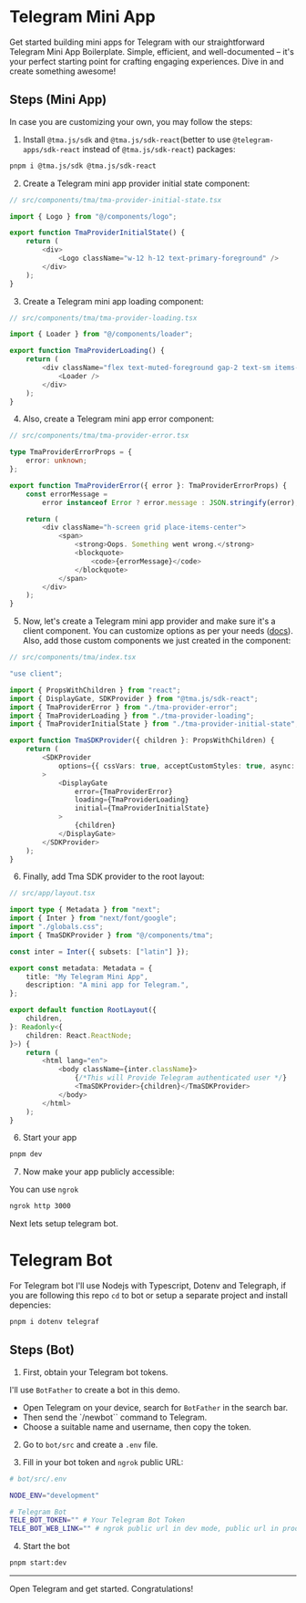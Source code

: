 # Telegram Mini App

Get started building mini apps for Telegram with our straightforward Telegram Mini App Boilerplate. Simple, efficient, and well-documented – it's your perfect starting point for crafting engaging experiences. Dive in and create something awesome!

## Steps (Mini App)

In case you are customizing your own, you may follow the steps:

1. Install `@tma.js/sdk` and `@tma.js/sdk-react`(better to use `@telegram-apps/sdk-react` instead of `@tma.js/sdk-react`) packages:

```bash
pnpm i @tma.js/sdk @tma.js/sdk-react
```

2. Create a Telegram mini app provider initial state component:

```typescript src/components/tma/tma-provider-initial-state.tsx
// src/components/tma/tma-provider-initial-state.tsx

import { Logo } from "@/components/logo";

export function TmaProviderInitialState() {
	return (
		<div>
			<Logo className="w-12 h-12 text-primary-foreground" />
		</div>
	);
}
```

3. Create a Telegram mini app loading component:

```typescript src/components/tma/tma-provider-loading.tsx
// src/components/tma/tma-provider-loading.tsx

import { Loader } from "@/components/loader";

export function TmaProviderLoading() {
	return (
		<div className="flex text-muted-foreground gap-2 text-sm items-center">
			<Loader />
		</div>
	);
}
```

4. Also, create a Telegram mini app error component:

```typescript src/components/tma/tma-provider-error.tsx
// src/components/tma/tma-provider-error.tsx

type TmaProviderErrorProps = {
	error: unknown;
};

export function TmaProviderError({ error }: TmaProviderErrorProps) {
	const errorMessage =
		error instanceof Error ? error.message : JSON.stringify(error);

	return (
		<div className="h-screen grid place-items-center">
			<span>
				<strong>Oops. Something went wrong.</strong>
				<blockquote>
					<code>{errorMessage}</code>
				</blockquote>
			</span>
		</div>
	);
}
```

5. Now, let's create a Telegram mini app provider and make sure it's a client component. You can customize options as per your needs ([docs](https://docs.telegram-mini-apps.com/packages/telegram-apps-sdk-react/1-x)). Also, add those custom components we just created in the <DisplayGate/> component:

```typescript src/components/tma/index.tsx
// src/components/tma/index.tsx

"use client";

import { PropsWithChildren } from "react";
import { DisplayGate, SDKProvider } from "@tma.js/sdk-react";
import { TmaProviderError } from "./tma-provider-error";
import { TmaProviderLoading } from "./tma-provider-loading";
import { TmaProviderInitialState } from "./tma-provider-initial-state";

export function TmaSDKProvider({ children }: PropsWithChildren) {
	return (
		<SDKProvider
			options={{ cssVars: true, acceptCustomStyles: true, async: true }}
		>
			<DisplayGate
				error={TmaProviderError}
				loading={TmaProviderLoading}
				initial={TmaProviderInitialState}
			>
				{children}
			</DisplayGate>
		</SDKProvider>
	);
}
```

6. Finally, add Tma SDK provider to the root layout:

```typescript src/app/layout.tsx
// src/app/layout.tsx

import type { Metadata } from "next";
import { Inter } from "next/font/google";
import "./globals.css";
import { TmaSDKProvider } from "@/components/tma";

const inter = Inter({ subsets: ["latin"] });

export const metadata: Metadata = {
	title: "My Telegram Mini App",
	description: "A mini app for Telegram.",
};

export default function RootLayout({
	children,
}: Readonly<{
	children: React.ReactNode;
}>) {
	return (
		<html lang="en">
			<body className={inter.className}>
				{/*This will Provide Telegram authenticated user */}
				<TmaSDKProvider>{children}</TmaSDKProvider>
			</body>
		</html>
	);
}
```

6. Start your app

```bash
pnpm dev
```

7. Now make your app publicly accessible:

You can use `ngrok`

```bash
ngrok http 3000
```

Next lets setup telegram bot.

# Telegram Bot

For Telegram bot I'll use Nodejs with Typescript, Dotenv and Telegraph, if you are following this repo `cd` to bot or setup a separate project and install depencies:

```bash
pnpm i dotenv telegraf
```

## Steps (Bot)

1. First, obtain your Telegram bot tokens.

I'll use `BotFather` to create a bot in this demo.

- Open Telegram on your device, search for `BotFather` in the search bar.
- Then send the `/newbot`` command to Telegram.
- Choose a suitable name and username, then copy the token.

2. Go to `bot/src` and create a `.env` file.

3. Fill in your bot token and `ngrok` public URL:

```bash
# bot/src/.env

NODE_ENV="development"

# Telegram Bot
TELE_BOT_TOKEN="" # Your Telegram Bot Token
TELE_BOT_WEB_LINK="" # ngrok public url in dev mode, public url in production
```

4. Start the bot

```bash
pnpm start:dev
```
---

Open Telegram and get started. Congratulations!
